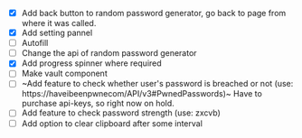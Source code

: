 - [x] Add back button to random password generator, go back to page from where it was called.
- [x] Add setting pannel
- [ ] Autofill
- [ ] Change the api of random password generator
- [x] Add progress spinner where required
- [ ] Make vault component
- [ ] ~Add feature to check whether user's password is breached or not (use: https://haveibeenpwnecom/API/v3#PwnedPasswords)~ Have to purchase api-keys, so right now on hold.
- [ ] Add feature to check password strength (use: zxcvb)
- [ ] Add option to clear clipboard after some interval